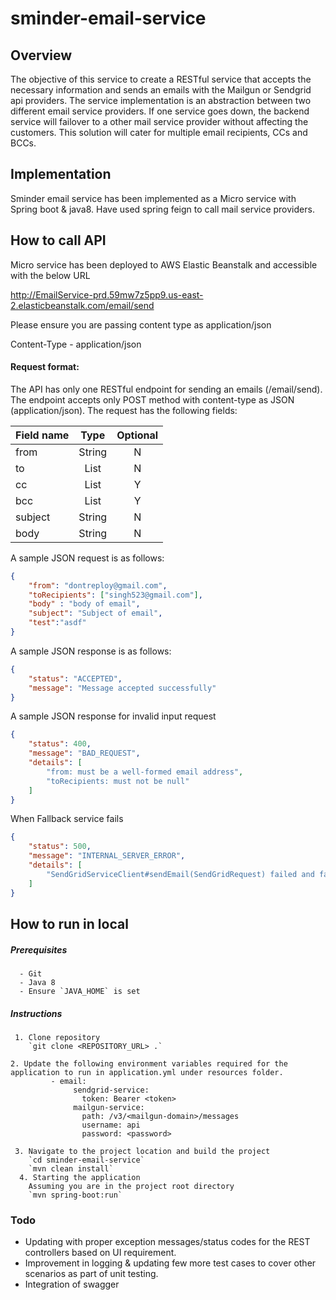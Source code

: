 # sminder-email-service

## Overview
The objective of this service to create a RESTful service that accepts the necessary information and sends an emails with the Mailgun or Sendgrid api providers. The service implementation is an abstraction between two different email service providers. If one service goes down, the backend service will failover to a other mail service provider without affecting the customers. This solution will cater for multiple email recipients, CCs and BCCs.

## Implementation

Sminder email service has been implemented as a Micro service with Spring boot & java8. Have used spring feign to call mail service providers.

## How to call API

Micro service has been deployed to AWS Elastic Beanstalk and accessible with the below URL

http://EmailService-prd.59mw7z5pp9.us-east-2.elasticbeanstalk.com/email/send

Please ensure you are passing content type as application/json

Content-Type - application/json

#### Request format:
The API has only one RESTful endpoint for sending an emails (/email/send). The endpoint accepts only POST method with content-type as JSON (application/json). The request has the following fields:


| Field name   | Type    | Optional|
| ------------ |:-------:|:-------:|
| from         | String  |    N    |
| to           | List    |    N    |
| cc           | List    |    Y    |
| bcc          | List    |    Y    |
| subject      | String  |    N    |
| body         | String  |    N    |

A sample JSON request is as follows:

```json
{
	"from": "dontreploy@gmail.com",
    "toRecipients": ["singh523@gmail.com"],
	"body" : "body of email",
	"subject": "Subject of email",
	"test":"asdf"
}
```

A sample JSON response is as follows:

```json
{
    "status": "ACCEPTED",
    "message": "Message accepted successfully"
}
```

A sample JSON response for invalid input request

```json
{
    "status": 400,
    "message": "BAD_REQUEST",
    "details": [
        "from: must be a well-formed email address",
        "toRecipients: must not be null"
    ]
}
```
When Fallback service fails 
```json
{
    "status": 500,
    "message": "INTERNAL_SERVER_ERROR",
    "details": [
        "SendGridServiceClient#sendEmail(SendGridRequest) failed and fallback failed."
    ]
}
```

## How to run in local

##### Prerequisites
      - Git
      - Java 8
      - Ensure `JAVA_HOME` is set
      
##### Instructions
     1. Clone repository
        `git clone <REPOSITORY_URL> .`
        
    2. Update the following environment variables required for the application to run in application.yml under resources folder.
             - email:
                  sendgrid-service:
                    token: Bearer <token>
                  mailgun-service:
                    path: /v3/<mailgun-domain>/messages
                    username: api
                    password: <password>
     
     3. Navigate to the project location and build the project
        `cd sminder-email-service`
        `mvn clean install`
      4. Starting the application
        Assuming you are in the project root directory
        `mvn spring-boot:run`

### Todo
   - Updating with proper exception messages/status codes for the REST controllers based on UI requirement.
   - Improvement in logging & updating few more test cases to cover other scenarios as part of unit testing.
   - Integration of swagger 
